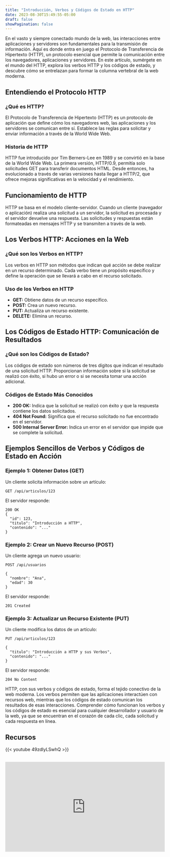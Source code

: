 ```yaml
---
title: "Introducción, Verbos y Códigos de Estado en HTTP"
date: 2023-08-30T15:49:55-05:00
draft: false
showPagination: false
---
```


En el vasto y siempre conectado mundo de la web, las interacciones entre aplicaciones y servidores son fundamentales para la transmisión de información. Aquí es donde entra en juego el Protocolo de Transferencia de Hipertexto (HTTP), un protocolo esencial que permite la comunicación entre los navegadores, aplicaciones y servidores. En este artículo, sumérgete en el mundo del HTTP, explora los verbos HTTP y los códigos de estado, y descubre cómo se entrelazan para formar la columna vertebral de la web moderna.

## Entendiendo el Protocolo HTTP

### ¿Qué es HTTP?

El Protocolo de Transferencia de Hipertexto (HTTP) es un protocolo de aplicación que define cómo los navegadores web, las aplicaciones y los servidores se comunican entre sí. Establece las reglas para solicitar y enviar información a través de la World Wide Web.

### Historia de HTTP

HTTP fue introducido por Tim Berners-Lee en 1989 y se convirtió en la base de la World Wide Web. La primera versión, HTTP/0.9, permitía solo solicitudes GET para transferir documentos HTML. Desde entonces, ha evolucionado a través de varias versiones hasta llegar a HTTP/2, que ofrece mejoras significativas en la velocidad y el rendimiento.

## Funcionamiento de HTTP

HTTP se basa en el modelo cliente-servidor. Cuando un cliente (navegador o aplicación) realiza una solicitud a un servidor, la solicitud es procesada y el servidor devuelve una respuesta. Las solicitudes y respuestas están formateadas en mensajes HTTP y se transmiten a través de la web.

## Los Verbos HTTP: Acciones en la Web

### ¿Qué son los Verbos en HTTP?

Los verbos en HTTP son métodos que indican qué acción se debe realizar en un recurso determinado. Cada verbo tiene un propósito específico y define la operación que se llevará a cabo en el recurso solicitado.

### Uso de los Verbos en HTTP

- **GET:** Obtiene datos de un recurso específico.
- **POST:** Crea un nuevo recurso.
- **PUT:** Actualiza un recurso existente.
- **DELETE:** Elimina un recurso.

## Los Códigos de Estado HTTP: Comunicación de Resultados

### ¿Qué son los Códigos de Estado?

Los códigos de estado son números de tres dígitos que indican el resultado de una solicitud HTTP. Proporcionan información sobre si la solicitud se realizó con éxito, si hubo un error o si se necesita tomar una acción adicional.

### Códigos de Estado Más Conocidos

- **200 OK:** Indica que la solicitud se realizó con éxito y que la respuesta contiene los datos solicitados.
- **404 Not Found:** Significa que el recurso solicitado no fue encontrado en el servidor.
- **500 Internal Server Error:** Indica un error en el servidor que impide que se complete la solicitud.

## Ejemplos Sencillos de Verbos y Códigos de Estado en Acción

### Ejemplo 1: Obtener Datos (GET)

Un cliente solicita información sobre un artículo:

```
GET /api/articulos/123
```

El servidor responde:

```
200 OK
{
  "id": 123,
  "titulo": "Introducción a HTTP",
  "contenido": "..."
}
```

### Ejemplo 2: Crear un Nuevo Recurso (POST)

Un cliente agrega un nuevo usuario:

```
POST /api/usuarios

{
  "nombre": "Ana",
  "edad": 30
}
```

El servidor responde:

```
201 Created
```

### Ejemplo 3: Actualizar un Recurso Existente (PUT)

Un cliente modifica los datos de un artículo:

```
PUT /api/articulos/123

{
  "titulo": "Introducción a HTTP y sus Verbos",
  "contenido": "..."
}
```

El servidor responde:

```
204 No Content
```

HTTP, con sus verbos y códigos de estado, forma el tejido conectivo de la web moderna. Los verbos permiten que las aplicaciones interactúen con recursos web, mientras que los códigos de estado comunican los resultados de esas interacciones. Comprender cómo funcionan los verbos y los códigos de estado es esencial para cualquier desarrollador y usuario de la web, ya que se encuentran en el corazón de cada clic, cada solicitud y cada respuesta en línea.

## Recursos

{{< youtube 49zdlyLSwhQ >}}

<br>

<div style="position: relative; padding-bottom: 56.25%; height: 0; overflow: hidden;">
  <iframe style="position: absolute; top: 0; left: 0; width: 100%; height: 100%; border:0;" src="https://www.youtube.com/embed/l2MihYAj0Iw?start=74" title="YouTube video player" frameborder="0" allow="accelerometer; autoplay; clipboard-write; encrypted-media; gyroscope; picture-in-picture; web-share" allowfullscreen></iframe>
</div>

